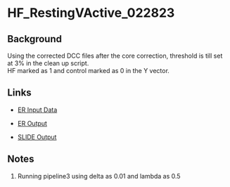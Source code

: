 # HF\_RestingVActive\_022823

## Background
Using the corrected DCC files after the core correction, threshold is till set at 3% in the clean up script. <br>
HF marked as 1 and control marked as 0 in the Y vector. <br>

## Links
* [ER Input Data](https://pitt-my.sharepoint.com/personal/xiaoh_pitt_edu/_layouts/15/onedrive.aspx?id=%2Fpersonal%2Fxiaoh%5Fpitt%5Fedu%2FDocuments%2FMultiOmic%2FDutta%5FSpatial%2FER%5FSLIDE%2FHF%2FRestVActive%2F022823%2FData) 

* [ER Output]()

* [SLIDE Output]()

## Notes
1. Running pipeline3 using delta as 0.01 and lambda as 0.5


